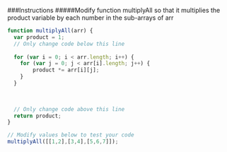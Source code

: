 ###Instructions
#####Modify function multiplyAll so that it multiplies the product variable by each number in the sub-arrays of arr

``` javascript
function multiplyAll(arr) {
  var product = 1;
  // Only change code below this line
  
  for (var i = 0; i < arr.length; i++) {
    for (var j = 0; j < arr[i].length; j++) {
        product *= arr[i][j];
    }
  }
  

  
  // Only change code above this line
  return product;
}

// Modify values below to test your code
multiplyAll([[1,2],[3,4],[5,6,7]]);
```
